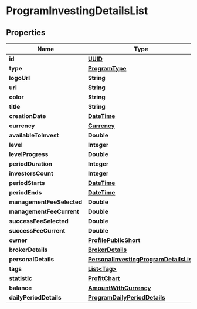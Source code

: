 # ProgramInvestingDetailsList

## Properties
Name | Type | Description | Notes
------------ | ------------- | ------------- | -------------
**id** | [**UUID**](UUID.md) |  |  [optional]
**type** | [**ProgramType**](ProgramType.md) |  |  [optional]
**logoUrl** | **String** |  |  [optional]
**url** | **String** |  |  [optional]
**color** | **String** |  |  [optional]
**title** | **String** |  |  [optional]
**creationDate** | [**DateTime**](DateTime.md) |  |  [optional]
**currency** | [**Currency**](Currency.md) |  |  [optional]
**availableToInvest** | **Double** |  |  [optional]
**level** | **Integer** |  |  [optional]
**levelProgress** | **Double** |  |  [optional]
**periodDuration** | **Integer** |  |  [optional]
**investorsCount** | **Integer** |  |  [optional]
**periodStarts** | [**DateTime**](DateTime.md) |  |  [optional]
**periodEnds** | [**DateTime**](DateTime.md) |  |  [optional]
**managementFeeSelected** | **Double** |  |  [optional]
**managementFeeCurrent** | **Double** |  |  [optional]
**successFeeSelected** | **Double** |  |  [optional]
**successFeeCurrent** | **Double** |  |  [optional]
**owner** | [**ProfilePublicShort**](ProfilePublicShort.md) |  |  [optional]
**brokerDetails** | [**BrokerDetails**](BrokerDetails.md) |  |  [optional]
**personalDetails** | [**PersonalInvestingProgramDetailsList**](PersonalInvestingProgramDetailsList.md) |  |  [optional]
**tags** | [**List&lt;Tag&gt;**](Tag.md) |  |  [optional]
**statistic** | [**ProfitChart**](ProfitChart.md) |  |  [optional]
**balance** | [**AmountWithCurrency**](AmountWithCurrency.md) |  |  [optional]
**dailyPeriodDetails** | [**ProgramDailyPeriodDetails**](ProgramDailyPeriodDetails.md) |  |  [optional]
